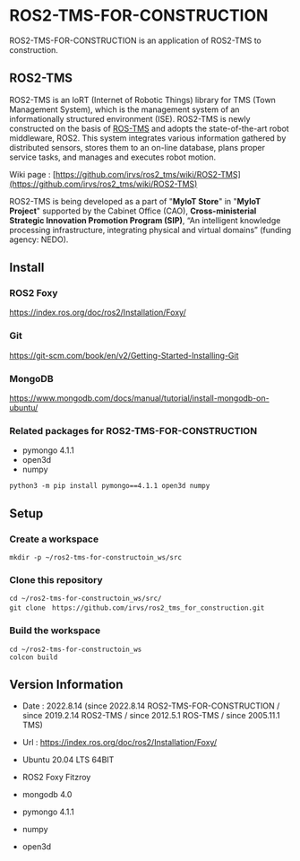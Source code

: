 # ROS2-TMS-FOR-CONSTRUCTION

ROS2-TMS-FOR-CONSTRUCTION is an application of ROS2-TMS to construction.

## ROS2-TMS

ROS2-TMS is an IoRT (Internet of Robotic Things) library for TMS (Town Management System), which is the management system of an informationally structured environment (ISE). ROS2-TMS is newly constructed on the basis of [ROS-TMS](https://github.com/irvs/ros_tms/wiki) and adopts the state-of-the-art robot middleware, ROS2. This system integrates various information gathered by distributed sensors, stores them to an on-line database, plans proper service tasks, and manages and executes robot motion.

Wiki page : [https://github.com/irvs/ros2_tms/wiki/ROS2-TMS](https://github.com/irvs/ros2_tms/wiki/ROS2-TMS)

ROS2-TMS is being developed as a part of "**MyIoT Store**" in "**MyIoT Project**" supported by the Cabinet Office (CAO), **Cross-ministerial Strategic Innovation Promotion Program (SIP)**, “An intelligent knowledge processing infrastructure, integrating physical and virtual domains” (funding agency: NEDO).

## Install

### ROS2 Foxy

https://index.ros.org/doc/ros2/Installation/Foxy/

### Git

https://git-scm.com/book/en/v2/Getting-Started-Installing-Git

### MongoDB

https://www.mongodb.com/docs/manual/tutorial/install-mongodb-on-ubuntu/

### Related packages for ROS2-TMS-FOR-CONSTRUCTION
- pymongo 4.1.1
- open3d
- numpy

```
python3 -m pip install pymongo==4.1.1 open3d numpy
```


## Setup

### Create a workspace

```
mkdir -p ~/ros2-tms-for-constructoin_ws/src
```

### Clone this repository

```
cd ~/ros2-tms-for-constructoin_ws/src/
git clone　https://github.com/irvs/ros2_tms_for_construction.git
```

### Build the workspace

```
cd ~/ros2-tms-for-constructoin_ws
colcon build
```

## Version Information

* Date : 2022.8.14 (since 2022.8.14 ROS2-TMS-FOR-CONSTRUCTION / since 2019.2.14 ROS2-TMS / since 2012.5.1 ROS-TMS / since 2005.11.1 TMS)  
  
* Url : https://index.ros.org/doc/ros2/Installation/Foxy/     

* Ubuntu 20.04 LTS 64BIT  

* ROS2 Foxy Fitzroy  

* mongodb 4.0  

* pymongo 4.1.1  

* numpy

* open3d
